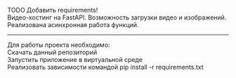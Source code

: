 TODO Добавить requirements!<br>
Видео-хостинг на FastAPI. Возможность загрузки видео и изображений.<br>
Реализована асинхронная работа функций.
<hr>
Для работы проекта необходимо:<br>
Скачать данный репозиторий<br>
Запустить приложение в виртуальной среде<br>
Реализовать зависимости командой pip install -r requirements.txt